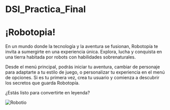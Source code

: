# DSI_Practica_Final
# ¡Robotopia!

En un mundo donde la tecnología y la aventura se fusionan, Robotopía te invita a sumergirte en una experiencia única. Explora, lucha y conquista en una tierra habitada por robots con habilidades sobrenaturales.

Desde el menú principal, podrás iniciar tu aventura, cambiar de personaje para adaptarte a tu estilo de juego, o personalizar tu experiencia en el menú de opciones. Si es tu primera vez, crea tu usuario y comienza a descubrir los secretos que guarda Robotopía.

¿Estás listo para convertirte en leyenda?

![Robotio](Assets/RobotAmarillo.png)
